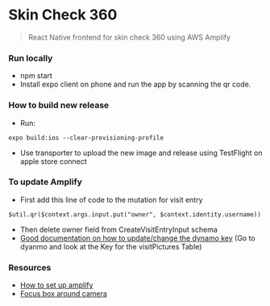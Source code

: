 # Skin Check 360
>React Native frontend for skin check 360 using AWS Amplify

### Run locally
* npm start
* Install expo client on phone and run the app by scanning the qr code.

### How to build new release
* Run: 
```
expo build:ios --clear-provisioning-profile
```
* Use transporter to upload the new image and release using TestFlight on apple store connect

### To update Amplify
* First add this line of code to the mutation for visit entry 
```
$util.qr($context.args.input.put("owner", $context.identity.username))
```
* Then delete owner field from CreateVisitEntryInput schema
* [Good documentation on how to update/change the dynamo key](https://read.acloud.guru/build-your-own-multi-user-photo-album-app-with-react-graphql-and-aws-amplify-bcaeba942159) (Go to dyanmo and look at the Key for the visitPictures Table)

### Resources
* [How to set up amplify](https://read.acloud.guru/build-your-own-multi-user-photo-album-app-with-react-graphql-and-aws-amplify-bcaeba942159)
* [Focus box around camera](https://forums.expo.io/t/help-cropping-square-at-the-center-of-image-using-expo-imagemanipulator/10294/2)
